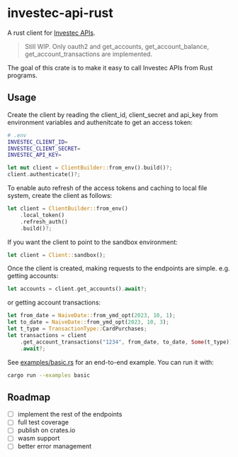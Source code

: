 # investec-api-rust
A rust client for [Investec APIs](https://developer.investec.com/za/api-products/documentation/SA_PB_Account_Information#section/Introduction).

> Still WIP. Only oauth2 and get_accounts, get_account_balance, get_account_transactions are implemented.

The goal of this crate is to make it easy to call Investec APIs from Rust programs.

## Usage

Create the client by reading the client_id, client_secret and api_key from environment variables and authenitcate to get an access token:

```sh
# .env
INVESTEC_CLIENT_ID=
INVESTEC_CLIENT_SECRET=
INVESTEC_API_KEY=
```

```rust
let mut client = ClientBuilder::from_env().build()?;
client.authenticate()?;
````

To enable auto refresh of the access tokens and caching to local file system, create the client as follows:

```rust
let client = ClientBuilder::from_env()
    .local_token()
    .refresh_auth()
    .build()?;
```

If you want the client to point to the sandbox environment:

```rust
let client = Client::sandbox();
```

Once the client is created, making requests to the endpoints are simple.
e.g. getting accounts:

```rust
let accounts = client.get_accounts().await?;
```

or getting account transactions:

```rust
let from_date = NaiveDate::from_ymd_opt(2023, 10, 1);
let to_date = NaiveDate::from_ymd_opt(2023, 10, 3);
let t_type = TransactionType::CardPurchases;
let transactions = client
    .get_account_transactions("1234", from_date, to_date, Some(t_type))
    .await?;
```

See [examples/basic.rs](examples/basic.rs) for an end-to-end example.
You can run it with:
```sh
cargo run --examples basic
```

## Roadmap

- [ ] implement the rest of the endpoints
- [ ] full test coverage
- [ ] publish on crates.io
- [ ] wasm support
- [ ] better error management
